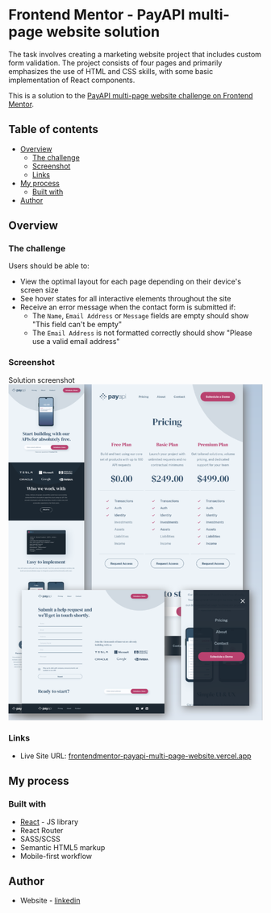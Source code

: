 # Frontend Mentor - PayAPI multi-page website solution

The task involves creating a marketing website project that includes custom form validation. The project consists of four pages and primarily emphasizes the use of HTML and CSS skills, with some basic implementation of React components.

This is a solution to the [PayAPI multi-page website challenge on Frontend Mentor](https://www.frontendmentor.io/challenges/payapi-multipage-website-FDLR1Y11e).

## Table of contents

- [Overview](#overview)
  - [The challenge](#the-challenge)
  - [Screenshot](#screenshot)
  - [Links](#links)
- [My process](#my-process)
  - [Built with](#built-with)
- [Author](#author)

## Overview

### The challenge

Users should be able to:

- View the optimal layout for each page depending on their device's screen size
- See hover states for all interactive elements throughout the site
- Receive an error message when the contact form is submitted if:
  - The `Name`, `Email Address` or `Message` fields are empty should show "This field can't be empty"
  - The `Email Address` is not formatted correctly should show "Please use a valid email address"

### Screenshot

Solution screenshot
![](solution/screenshots.png)

### Links

- Live Site URL: [frontendmentor-payapi-multi-page-website.vercel.app](https://frontendmentor-payapi-multi-page-website.vercel.app/)

## My process

### Built with

- [React](https://reactjs.org/) - JS library
- React Router
- SASS/SCSS
- Semantic HTML5 markup
- Mobile-first workflow

## Author

- Website - [linkedin](https://www.linkedin.com/in/artur-jedrzejczak/)
